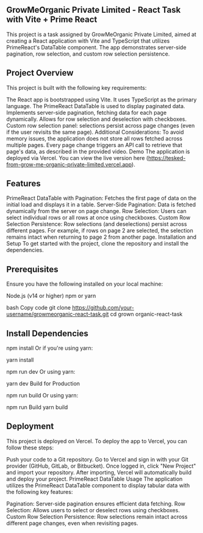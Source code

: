 ## GrowMeOrganic Private Limited - React Task with Vite + Prime React
This project is a task assigned by GrowMeOrganic Private Limited, aimed at creating a React application with Vite and TypeScript that utilizes PrimeReact's DataTable component. The app demonstrates server-side pagination, row selection, and custom row selection persistence.

## Project Overview
This project is built with the following key requirements:

The React app is bootstrapped using Vite.
It uses TypeScript as the primary language.
The PrimeReact DataTable is used to display paginated data.
Implements server-side pagination, fetching data for each page dynamically.
Allows for row selection and deselection with checkboxes.
Custom row selection panel: selections persist across page changes (even if the user revisits the same page).
Additional Considerations:
To avoid memory issues, the application does not store all rows fetched across multiple pages.
Every page change triggers an API call to retrieve that page's data, as described in the provided video.
Demo
The application is deployed via Vercel. You can view the live version here (https://tesked-from-grow-me-organic-private-limited.vercel.app).

## Features
PrimeReact DataTable with Pagination: Fetches the first page of data on the initial load and displays it in a table.
Server-Side Pagination: Data is fetched dynamically from the server on page change.
Row Selection: Users can select individual rows or all rows at once using checkboxes.
Custom Row Selection Persistence: Row selections (and deselections) persist across different pages. For example, if rows on page 2 are selected, the selection remains intact when returning to page 2 from another page.
Installation and Setup
To get started with the project, clone the repository and install the dependencies.

## Prerequisites
Ensure you have the following installed on your local machine:

Node.js (v14 or higher)
npm or yarn

bash
Copy code
git clone https://github.com/your-username/growmeorganic-react-task.git
cd grown organic-react-task

## Install Dependencies

npm install
Or if you're using yarn:

yarn install

npm run dev
Or using yarn:

yarn dev
Build for Production

npm run build
Or using yarn:

npm run Build
yarn build

## Deployment
This project is deployed on Vercel. To deploy the app to Vercel, you can follow these steps:

Push your code to a Git repository.
Go to Vercel and sign in with your Git provider (GitHub, GitLab, or Bitbucket).
Once logged in, click "New Project" and import your repository.
After importing, Vercel will automatically build and deploy your project.
PrimeReact DataTable Usage
The application utilizes the PrimeReact DataTable component to display tabular data with the following key features:

Pagination: Server-side pagination ensures efficient data fetching.
Row Selection: Allows users to select or deselect rows using checkboxes.
Custom Row Selection Persistence: Row selections remain intact across different page changes, even when revisiting pages.
